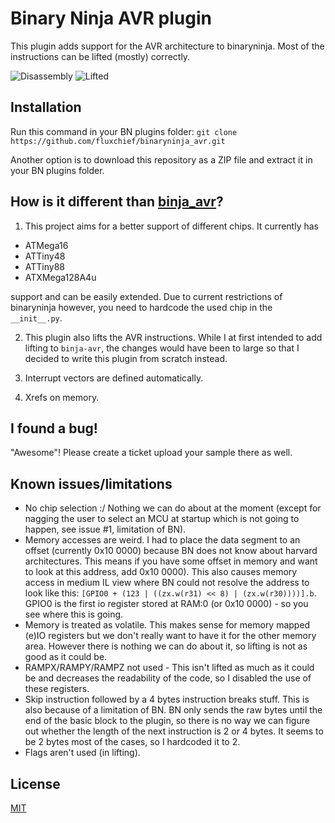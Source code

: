 # Binary Ninja AVR plugin
This plugin adds support for the AVR architecture to binaryninja. Most of the
instructions can be lifted (mostly) correctly.

![Disassembly](https://github.com/fluxchief/binaryninja_avr/blob/master/img/disas.png "Disassembly")
![Lifted](https://github.com/fluxchief/binaryninja_avr/blob/master/img/lifted.png "Lifted")

## Installation
Run this command in your BN plugins folder:
`git clone https://github.com/fluxchief/binaryninja_avr.git`

Another option is to download this repository as a ZIP file and
extract it in your BN plugins folder.

## How is it different than [binja_avr](https://github.com/cah011/binja-avr)?
1) This project aims for a better support of different chips. It currently has

 - ATMega16
 - ATTiny48
 - ATTiny88
 - ATXMega128A4u

support and can be easily extended. Due to current restrictions of binaryninja
however, you need to hardcode the used chip in the `__init__.py`.

2) This plugin also lifts the AVR instructions. While I at first intended to add
lifting to `binja-avr`, the changes would have been to large so that I decided
to write this plugin from scratch instead.

3) Interrupt vectors are defined automatically.

4) Xrefs on memory.

## I found a bug!
"Awesome"! Please create a ticket upload your sample there as well.

## Known issues/limitations

 - No chip selection :/ Nothing we can do about at the moment (except for
   nagging the user to select an MCU at startup which is not going to happen,
   see issue #1, limitation of BN).
 - Memory accesses are weird. I had to place the data segment to an offset
   (currently 0x10 0000) because BN does not know about harvard architectures.
   This means if you have some offset in memory and want to look at this
   address, add 0x10 0000). This also causes memory access in medium IL view
   where BN could not resolve the address to look like this:
    `[GPIO0 + (123 | ((zx.w(r31) << 8) | (zx.w(r30))))].b`. GPIO0 is the first
   io register stored at RAM:0 (or 0x10 0000) - so you see where this is going.
 - Memory is treated as volatile. This makes sense for memory mapped (e)IO
   registers but we don't really want to have it for the other memory area.
   However there is nothing we can do about it, so lifting is not as good as
   it could be.
 - RAMPX/RAMPY/RAMPZ not used - This isn't lifted as much as it could be and
   decreases the readability of the code, so I disabled the use of these
   registers.
 - Skip instruction followed by a 4 bytes instruction breaks stuff. This is also
   because of a limitation of BN. BN only sends the raw bytes until the end of
   the basic block to the plugin, so there is no way we can figure out whether
   the length of the next instruction is 2 or 4 bytes. It seems to be 2 bytes
   most of the cases, so I hardcoded it to 2.
 - Flags aren't used (in lifting).

## License

[MIT](LICENSE)
